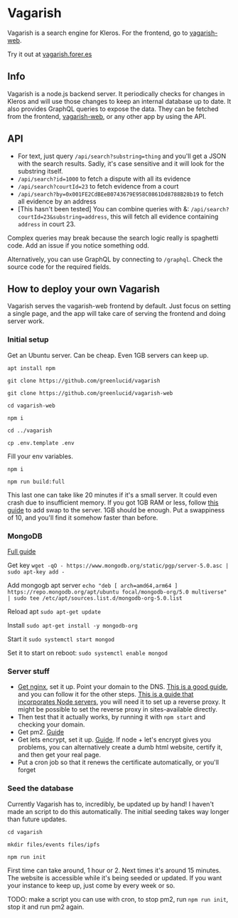# Vagarish

Vagarish is a search engine for Kleros. For the frontend, go to [vagarish-web](https://github.com/greenlucid/vagarish-web).

Try it out at [vagarish.forer.es](https://vagarish.forer.es)

## Info

Vagarish is a node.js backend server. It periodically checks for changes in Kleros and will use those changes to keep an internal database up to date.
It also provides GraphQL queries to expose the data. They can be fetched from the frontend, [vagarish-web](https://github.com/greenlucid/vagarish-web), or any other app by using the API.

## API

- For text, just query `/api/search?substring=thing` and you'll get a JSON with the search results. Sadly, it's case sensitive and it will look for the substring itself.
- `/api/search?id=1000` to fetch a dispute with all its evidence
- `/api/search?courtId=23` to fetch evidence from a court
- `/api/search?by=0x001FE2CdBEeB0743679E958C0861Dd8788B28b19` to fetch all evidence by an address
- [This hasn't been tested] You can combine queries with &: `/api/search?courtId=23&substring=address`, this will fetch all evidence containing `address` in court 23.

Complex queries may break because the search logic really is spaghetti code. Add an issue if you notice something odd.

Alternatively, you can use GraphQL by connecting to `/graphql`. Check the source code for the required fields.

## How to deploy your own Vagarish

Vagarish serves the vagarish-web frontend by default. Just focus on setting a single page, and the app will take care of serving the frontend and doing server work.

### Initial setup

Get an Ubuntu server. Can be cheap. Even 1GB servers can keep up.

`apt install npm`

`git clone https://github.com/greenlucid/vagarish`

`git clone https://github.com/greenlucid/vagarish-web`

`cd vagarish-web`

`npm i`

`cd ../vagarish`

`cp .env.template .env`

Fill your env variables. 

`npm i`

`npm run build:full`

This last one can take like 20 minutes if it's a small server. It could even crash due to insufficient memory. If you got 1GB RAM or less, follow [this guide](https://www.digitalocean.com/community/tutorials/how-to-add-swap-space-on-ubuntu-16-04) to add swap to the server. 1GB should be enough. Put a swappiness of 10, and you'll find it somehow faster than before.

### MongoDB

[Full guide](https://docs.mongodb.com/manual/tutorial/install-mongodb-on-ubuntu/)

Get key `wget -qO - https://www.mongodb.org/static/pgp/server-5.0.asc | sudo apt-key add -`

Add mongogb apt server `echo "deb [ arch=amd64,arm64 ] https://repo.mongodb.org/apt/ubuntu focal/mongodb-org/5.0 multiverse" | sudo tee /etc/apt/sources.list.d/mongodb-org-5.0.list`

Reload apt `sudo apt-get update` 

Install `sudo apt-get install -y mongodb-org`

Start it `sudo systemctl start mongod`

Set it to start on reboot: `sudo systemctl enable mongod`

### Server stuff

- [Get nginx](https://nginx.org/en/docs/beginners_guide.html), set it up. Point your domain to the DNS. [This is a good guide](https://landchad.net/nginx), and you can follow it for the other steps. [This is a guide that incorporates Node servers](https://snapshooter.com/blog/how-to-run-nodejs-server-with-nginx), you will need it to set up a reverse proxy. It might be possible to set the reverse proxy in sites-available directly.
- Then test that it actually works, by running it with `npm start` and checking your domain.
- Get pm2. [Guide](https://pm2.keymetrics.io/)
- Get lets encrypt, set it up. [Guide](https://landchad.net/certbot). If node + let's encrypt gives you problems, you can alternatively create a dumb html website, certify it, and then get your real page.
- Put a cron job so that it renews the certificate automatically, or you'll forget

### Seed the database

Currently Vagarish has to, incredibly, be updated up by hand! I haven't made an script to do this automatically.
The initial seeding takes way longer than future updates.

`cd vagarish`

`mkdir files/events files/ipfs`

`npm run init`

First time can take around, 1 hour or 2.
Next times it's around 15 minutes.
The website is accessible while it's being seeded or updated.
If you want your instance to keep up, just come by every week or so.

TODO: make a script you can use with cron, to stop pm2, run `npm run init`, stop it and run pm2 again.